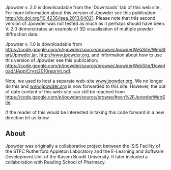 Jpowder v. 2.0 is downloadable from the 'Downloads' tab of this web site. For more information about this version of Jpowder see this publication: http://dx.doi.org/10.4236/jsea.2013.64021. Please note that this second version of Jpowder was not tested as much as it perhaps should have been. V. 2.0 demonstrates an example of 3D visualisation of multiple powder diffraction data.

Jpowder v. 1.0 is downloadable from https://code.google.com/p/jpowder/source/browse/JpowderWebSite/WebStart/Jpowder.jar.
http://www.jpowder.org, and information about how to use this version of Jpowder see this publication: https://code.google.com/p/jpowder/source/browse/JpowderWebSite/Download/JApplCryst2010reprint.pdf.

Note, we used to host a separate web-site www.jpowder.org. We no longer do this and www.jpowder.org is now forwarded to this site. However, the out of date content of this web-site can still be reached from https://code.google.com/p/jpowder/source/browse/#svn%2FJpowderWebSite.

If the reader of this would be interested in taking this code forward in a new direction let us know.

## About ##
Jpowder was originally a collaborative project between the ISIS Facility of the STFC Rutherford Appleton Laboratory and the E-Learning and Software Develepment Unit of the Kasem Bundit University. It later included a collaboration with Reading School of Pharmacy.